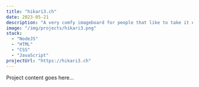 ```yaml
---
title: "hikari3.ch"
date: 2023-05-21
description: "A very comfy imageboard for people that like to take it easy."
image: "/img/projects/hikari3.png"
stack:
  - "NodeJS"
  - "HTML"
  - "CSS"
  - "JavaScript"
projectUrl: "https://hikari3.ch"
---
```


Project content goes here... 